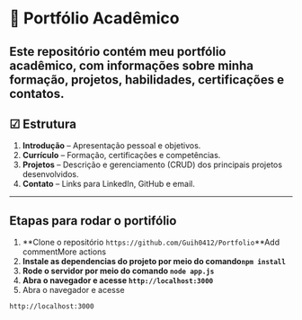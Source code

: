 # 📁 Portfólio Acadêmico

Este repositório contém meu portfólio acadêmico, com informações sobre minha formação, projetos, habilidades, certificações e contatos. 
---

## ☑︎ Estrutura

1. **Introdução** – Apresentação pessoal e objetivos.  
2. **Currículo** – Formação, certificações e competências.  
3. **Projetos** – Descrição e gerenciamento (CRUD) dos principais projetos desenvolvidos.  
4. **Contato** – Links para LinkedIn, GitHub e email.

---

## Etapas para rodar o portifólio

1. **Clone o repositório `https://github.com/Guih0412/Portfolio`**Add commentMore actions
2. **Instale as dependencias do projeto por meio do comando`npm install`**
3. **Rode o servidor por meio do comando `node app.js`**
4. **Abra o navegador e acesse `http://localhost:3000`**
5. Abra o navegador e acesse
```bash
http://localhost:3000
```